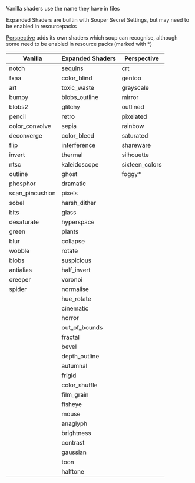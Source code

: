 Vanilla shaders use the name they have in files

Expanded Shaders are builtin with Souper Secret Settings, but may need to be enabled in resourcepacks

[Perspective](https://modrinth.com/mod/mclegoman-perspective) adds its own shaders which soup can recognise, although some need to be enabled in resource packs (marked with *)

| Vanilla         | Expanded Shaders | Perspective    |
|-----------------|------------------|----------------|
| notch           | sequins          | crt            |
| fxaa            | color_blind      | gentoo         |
| art             | toxic_waste      | grayscale      |
| bumpy           | blobs_outline    | mirror         |
| blobs2          | glitchy          | outlined       |
| pencil          | retro            | pixelated      |
| color_convolve  | sepia            | rainbow        |
| deconverge      | color_bleed      | saturated      |
| flip            | interference     | shareware      |
| invert          | thermal          | silhouette     |
| ntsc            | kaleidoscope     | sixteen_colors |
| outline         | ghost            | foggy*         |
| phosphor        | dramatic         |                |
| scan_pincushion | pixels           |                |
| sobel           | harsh_dither     |                |
| bits            | glass            |                |
| desaturate      | hyperspace       |                |
| green           | plants           |                |
| blur            | collapse         |                |
| wobble          | rotate           |                |
| blobs           | suspicious       |                |
| antialias       | half_invert      |                |
| creeper         | voronoi          |                |
| spider          | normalise        |                |
|                 | hue_rotate       |                |
|                 | cinematic        |                |
|                 | horror           |                |
|                 | out_of_bounds    |                |
|                 | fractal          |                |
|                 | bevel            |                |
|                 | depth_outline    |                |
|                 | autumnal         |                |
|                 | frigid           |                |
|                 | color_shuffle    |                |
|                 | film_grain       |                |
|                 | fisheye          |                |
|                 | mouse            |                |
|                 | anaglyph         |                |
|                 | brightness       |                |
|                 | contrast         |                |
|                 | gaussian         |                |
|                 | toon             |                |
|                 | halftone         |                |